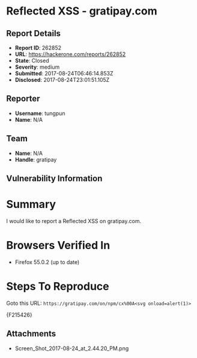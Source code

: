 # Reflected XSS - gratipay.com

## Report Details
- **Report ID**: 262852
- **URL**: https://hackerone.com/reports/262852
- **State**: Closed
- **Severity**: medium
- **Submitted**: 2017-08-24T06:46:14.853Z
- **Disclosed**: 2017-08-24T23:01:51.105Z

## Reporter
- **Username**: tungpun
- **Name**: N/A

## Team
- **Name**: N/A
- **Handle**: gratipay

## Vulnerability Information
# Summary

I would like to report a Reflected XSS on gratipay.com.

# Browsers Verified In

  * Firefox 55.0.2 (up to date)

# Steps To Reproduce

  Goto this URL:
`https://gratipay.com/on/npm/cx%00A<svg onload=alert(1)>`

{F215426}

## Attachments
- Screen_Shot_2017-08-24_at_2.44.20_PM.png
